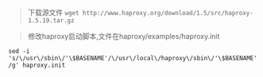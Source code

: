  >下载源文件 
`wget http://www.haproxy.org/download/1.5/src/haproxy-1.5.19.tar.gz`

> 修改haproxy启动脚本,文件在haproxy/examples/haproxy.init

`sed -i 's/\/usr\/sbin\/'\$BASENAME'/\/usr\/local\/haproxy\/sbin\/'\$BASENAME'/g' haproxy.init`
